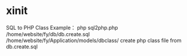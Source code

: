 # xinit
SQL to PHP Class
Example： php sql2php.php /home/website/fy/db/db.create.sql /home/website/fy/Application/models/dbclass/
  create php class file from db.create.sql
